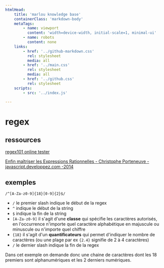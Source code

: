 ```yaml
---
htmlHead:
    title: 'marlou knowledge base' 
    containerClass: 'markdown-body'
    metaTags:
        - name: viewport
          content: 'width=device-width, initial-scale=1, minimal-ui'
        - name: robots
          content: none
    links:
        - href: '../github-markdown.css'
          rel: stylesheet
          media: all
        - href: '../main.css'
          rel: stylesheet
          media: all
        - href: '../github.css'
          rel: stylesheet
    scripts:
        - src: '../index.js'

---
```


# regex

## ressources

[regex101 online tester](https://regex101.com/)

[Enfin maîtriser les Expressions Rationnelles - Christophe Porteneuve - javascript.developpez.com -2014](https://javascript.developpez.com/tutoriels/maitriser-expressions-rationnelles/)

## exemples

`/^[A-Za-z0-9]{18}[0-9]{2}$/`

- `/` le premier slash indique le début de la regex
- `^` indique le début de la string
- `$` indique la fin de la string
- `[A-Za-z0-9]` il s'agit d'une **classe** qui spécifie les caractères autorisés, en l'occurrence n'importe quel caractère alphabétique en majuscule ou minuscule ou n'importe quel chiffre
- `{18}` il s'agit d'un **quantificateurs** qui permet d'indiquer le nombre de caractères (ou une plage par ex `{2.4}` signifie de 2 à 4 caractères)
- `/` le dernier slash indique la fin de la regex

Dans cet exemple on demande donc une chaine de caractères dont les 18 premiers sont alphanumériques et les 2 derniers numériques.
